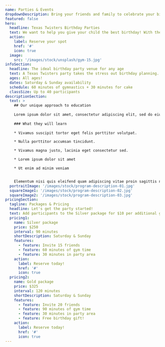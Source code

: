 ```yaml
---
name: Parties & Events
dropdownDescription: Bring your friends and family to celebrate your big day.
featured: false
hero:
  headline: Texas Twisters Birthday Parties
  text: We want to help you give your child the best birthday! With the gym to themselves, they'll enjoy supervised open gym time, organized games, obstacle courses, and more. Don't wait, grab your spot today!
  action:
    label: Reserve your spot
    href: '#'
    icon: true
  image:
    src: '/images/stock/unsplash/gym-15.jpg'
infoSection:
  headline: The ideal birthday party venue for any age
  text: A Texas Twisters party takes the stress out birthday planning. Our coaches take care of all the details, and make sure your child and all their friends have an amazing time.
  ages: All ages!
  dates: Saturday & Sunday availability
  schedule: 60 minutes of gymnastics + 30 minutes for cake
  classSize: Up to 40 participants
descriptionSection:
  text: >
    ## Our unique approach to education
            
    Lorem ipsum dolor sit amet, consectetur adipiscing elit, sed do eiusmod tempor incididunt ut labore et dolore magna aliqua. Nisl pretium fusce id velit ut. Id porta nibh venenatis cras sed felis eget velit. Ut morbi tincidunt augue interdum velit. Ipsum faucibus vitae aliquet nec ullamcorper sit amet. Viverra orci sagittis eu volutpat odio facilisis mauris. Diam quis enim lobortis scelerisque fermentum. Viverra mauris in aliquam sem fringilla. 
        
    ### What they will learn
          
    * Vivamus suscipit tortor eget felis porttitor volutpat.

    * Nulla porttitor accumsan tincidunt.

    * Vivamus magna justo, lacinia eget consectetur sed.

    * Lorem ipsum dolor sit amet

    * Ut enim ad minim veniam


    Elementum nisi quis eleifend quam adipiscing vitae proin sagittis nisl. Viverra vitae congue eu consequat ac felis donec et odio. Euismod nisi porta lorem mollis aliquam ut porttitor. Sed nisi lacus sed viverra tellus. Augue lacus viverra vitae congue eu consequat ac felis donec. Elementum pulvinar etiam non quam lacus. Ut venenatis tellus in metus vulputate. Ultrices dui sapien eget mi proin sed libero enim. Id velit ut tortor pretium viverra suspendisse.
  portraitImage: '/images/stock/program-description-01.jpg'
  squareImage1: '/images/stock/program-description-02.jpg'
  squareImage2: '/images/stock/program-description-03.jpg'
pricingSection:
  tagline: Packages & Pricing
  headline: Let's get the party started!
  text: Add participants to the Silver package for $10 per additional guest, up to 40 guests. Increase gym time by $50 per 30 minutes, up to a total of 3 hours. Or upgrade to the Gold package!
  pricing1:
    name: Silver package
    price: $250
    interval: 90 minutes
    shortDescription: Saturday & Sunday
    features:
      - feature: Invite 15 friends
      - feature: 60 minutes of gym time
      - feature: 30 minutes in party area
    action:
      label: Reserve today!
      href: '#'
      icon: true
  pricing2:
    name: Gold package
    price: $325
    interval: 120 minutes
    shortDescription: Saturday & Sunday
    features:
      - feature: Invite 20 friends
      - feature: 90 minutes of gym time
      - feature: 30 minutes in party area
      - feature: Free birthday gift!
    action:
      label: Reserve today!
      href: '#'
      icon: true
---
```


